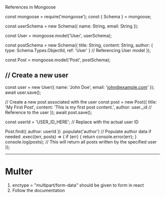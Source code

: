 References in Mongoose

const mongoose = require('mongoose');
const { Schema } = mongoose;

const userSchema = new Schema({
  name: String,
  email: String
});

const User = mongoose.model('User', userSchema);


const postSchema = new Schema({
  title: String,
  content: String,
  author: { type: Schema.Types.ObjectId, ref: 'User' }  // Referencing User model
});

const Post = mongoose.model('Post', postSchema);

## // Create a new user
const user = new User({ name: 'John Doe', email: 'john@example.com' });
await user.save();

// Create a new post associated with the user
const post = new Post({
  title: 'My First Post',
  content: 'This is my first post content.',
  author: user._id  // Reference to the user
});
await post.save();



const userId = 'USER_ID_HERE';  // Replace with the actual user ID

Post.find({ author: userId })
  .populate('author')  // Populate author data if needed
  .exec((err, posts) => {
    if (err) {
      return console.error(err);
    }
    console.log(posts);  // This will return all posts written by the specified user
  });


---------------------


# Multer

1. enctype = "multipart/form-data" should be given to form in react
2. Follow the documentation